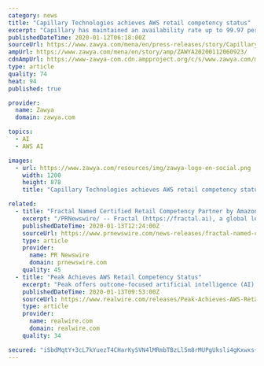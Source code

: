 ```yaml
---
category: news
title: "Capillary Technologies achieves AWS retail competency status"
excerpt: "Capillary has maintained an availability rate up to 99.97 percent despite a soaring customer base. Boosting Innovation: Capillary has also used Amazon Rekognition to drive an effective customer engagement solution powered by smart IoT sensors deployed in the stores. The technology captures information about visitors such as how much time they ..."
publishedDateTime: 2020-01-12T06:18:00Z
sourceUrl: https://www.zawya.com/mena/en/press-releases/story/Capillary_Technologies_achieves_AWS_retail_competency_status-ZAWYA20200112060923/
ampUrl: https://www.zawya.com/mena/en/story/amp/ZAWYA20200112060923/
cdnAmpUrl: https://www-zawya-com.cdn.ampproject.org/c/s/www.zawya.com/mena/en/story/amp/ZAWYA20200112060923/
type: article
quality: 74
heat: 94
published: true

provider:
  name: Zawya
  domain: zawya.com

topics:
  - AI
  - AWS AI

images:
  - url: https://www.zawya.com/resources/img/zawya-logo-en-social.png
    width: 1200
    height: 878
    title: "Capillary Technologies achieves AWS retail competency status"

related:
  - title: "Fractal Named Certified Retail Competency Partner by Amazon Web Services (AWS)"
    excerpt: "/PRNewswire/ -- Fractal (https://fractal.ai), a global leader in artificial intelligence and analytics, powering decision-making in Fortune 100"
    publishedDateTime: 2020-01-13T12:24:00Z
    sourceUrl: https://www.prnewswire.com/news-releases/fractal-named-certified-retail-competency-partner-by-amazon-web-services-aws-300985633.html
    type: article
    provider:
      name: PR Newswire
      domain: prnewswire.com
    quality: 45
  - title: "Peak Achieves AWS Retail Competency Status"
    excerpt: "Peak offers outcome-focused artificial intelligence (AI) solutions and technology working across the entire retail ... Inc. “We are delighted to welcome Peak to the AWS Retail Competency Program. Their solutions for retail operations, powered and vetted by AWS, can help our customers to accelerate their transformation, modernisation, and ..."
    publishedDateTime: 2020-01-13T09:53:00Z
    sourceUrl: https://www.realwire.com/releases/Peak-Achieves-AWS-Retail-Competency-Status
    type: article
    provider:
      name: realwire.com
      domain: realwire.com
    quality: 34

secured: "iSbdMqtY+3cL7kYuezT4CHarKySVN4lMRmbTBzLl5m8rMUPgUksli4gKxwxs+7DNZXXx8txS3OaLFM+oyv21L0fKnz/ru7WFZB4DqGP8Frc29Zbruo6w93aqmBVGwTlZOAbM7mwzRJ6heltJ0puaUj+bvelN6m6Q6SvzjGvaw+nC2aqP2lgJbYZzYs9zlubzdQDYToQ4U4jONIFrb0coUFyKTzvkwvThVbP/btPsbsQVlUpwoxWEwUKMVlt8iwrnjbMv8RpEb6aQNlO/icFddGjM+O9BAB3waDRRwmCMgmxpzgDQ+RxVdJZR2TpJe5tJvZyJf6db0+m3nXuBFVFkG226PKqeC/1IwkrpFTEqO5YUiGjgajTra8FtpU3xGeV9Ty9g0ZXV+A2mr5laBphmkVf4BPV4glwy4ihY9bCWPwjXtKnxhUmTfNGJ5Uhy6tyqIVq2xDrf/vt2AbYbadw1Ng==;dKuNDdKTBM38XB02w0t+xA=="
---
```


